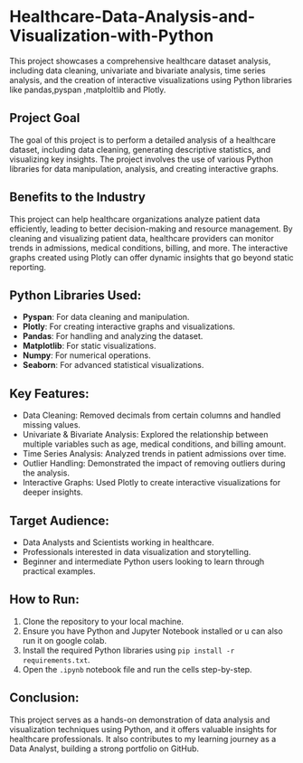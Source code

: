 # Healthcare-Data-Analysis-and-Visualization-with-Python
This project showcases a comprehensive healthcare dataset analysis, including data cleaning, univariate and bivariate analysis, time series analysis, and the creation of interactive visualizations using Python libraries like pandas,pyspan ,matploltlib and Plotly.
## Project Goal
The goal of this project is to perform a detailed analysis of a healthcare dataset, including data cleaning, generating descriptive statistics, and visualizing key insights. The project involves the use of various Python libraries for data manipulation, analysis, and creating interactive graphs.

## Benefits to the Industry
This project can help healthcare organizations analyze patient data efficiently, leading to better decision-making and resource management. By cleaning and visualizing patient data, healthcare providers can monitor trends in admissions, medical conditions, billing, and more. The interactive graphs created using Plotly can offer dynamic insights that go beyond static reporting.

## Python Libraries Used:
- **Pyspan**: For data cleaning and manipulation.
- **Plotly**: For creating interactive graphs and visualizations.
- **Pandas**: For handling and analyzing the dataset.
- **Matplotlib**: For static visualizations.
- **Numpy**: For numerical operations.
- **Seaborn**: For advanced statistical visualizations.

## Key Features:
- Data Cleaning: Removed decimals from certain columns and handled missing values.
- Univariate & Bivariate Analysis: Explored the relationship between multiple variables such as age, medical conditions, and billing amount.
- Time Series Analysis: Analyzed trends in patient admissions over time.
- Outlier Handling: Demonstrated the impact of removing outliers during the analysis.
- Interactive Graphs: Used Plotly to create interactive visualizations for deeper insights.

## Target Audience:
- Data Analysts and Scientists working in healthcare.
- Professionals interested in data visualization and storytelling.
- Beginner and intermediate Python users looking to learn through practical examples.

## How to Run:
1. Clone the repository to your local machine.
2. Ensure you have Python and Jupyter Notebook installed or u can also run it on google colab.
3. Install the required Python libraries using `pip install -r requirements.txt`.
4. Open the `.ipynb` notebook file and run the cells step-by-step.

## Conclusion:
This project serves as a hands-on demonstration of data analysis and visualization techniques using Python, and it offers valuable insights for healthcare professionals. It also contributes to my learning journey as a Data Analyst, building a strong portfolio on GitHub.
